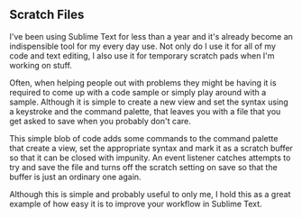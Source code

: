 Scratch Files
-------------

I've been using Sublime Text for less than a year and it's already become an
indispensible tool for my every day use. Not only do I use it for all of my
code and text editing, I also use it for temporary scratch pads when I'm working
on stuff.

Often, when helping people out with problems they might be having it is required
to come up with a code sample or simply play around with a sample. Although it
is simple to create a new view and set the syntax using a keystroke and the
command palette, that leaves you with a file that you get asked to save when you
probably don't care.

This simple blob of code adds some commands to the command palette that create a
view, set the appropriate syntax and mark it as a scratch buffer so that it can be
closed with impunity. An event listener catches attempts to try and save the
file and turns off the scratch setting on save so that the buffer is just an
ordinary one again.

Although this is simple and probably useful to only me, I hold this as a great
example of how easy it is to improve your workflow in Sublime Text.